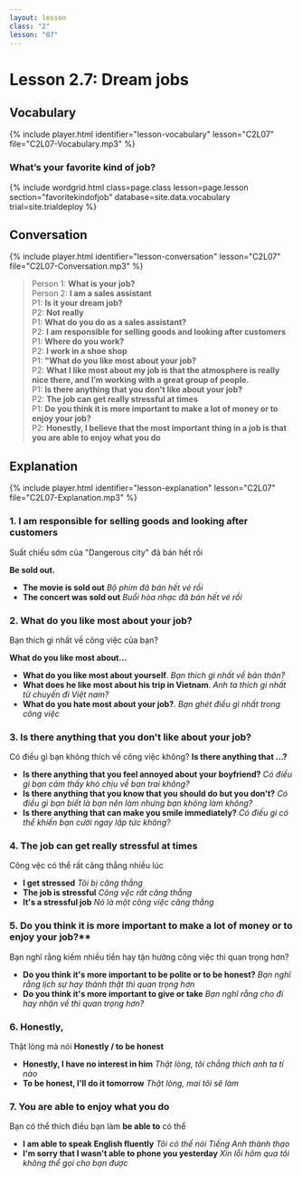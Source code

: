 ```yaml
---
layout: lesson
class: "2"
lesson: "07"
---
```


# Lesson 2.7: Dream jobs


## Vocabulary
{% include player.html identifier="lesson-vocabulary" lesson="C2L07" file="C2L07-Vocabulary.mp3" %}

### What’s your favorite kind of job?

{% include wordgrid.html 
		class=page.class 
		lesson=page.lesson 
		section="favoritekindofjob"
		database=site.data.vocabulary 
		trial=site.trialdeploy %}



## Conversation
{% include player.html identifier="lesson-conversation" lesson="C2L07" file="C2L07-Conversation.mp3" %}


> Person 1: **What is your job?**  
> Person 2: **I am a sales assistant**  
> P1: **Is it your dream job?**  
> P2: **Not really**  
> P1: **What do you do as a sales assistant?**  
> P2: **I am responsible for selling goods and looking after customers**  
> P1: **Where do you work?**  
> P2: **I work in a shoe shop**  
> P1: **"What do you like most about your job?**  
> P2: **What I like most about my job is that the atmosphere is really nice there, and I’m working with a great group of people.**  
> P1: **Is there anything that you don't like about your job?**  
> P2: **The job can get really stressful at times**  
> P1: **Do you think it is more important to make a lot of money or to enjoy your job?**  
> P2: **Honestly, I believe that the most important thing in a job is that you are able to enjoy what you do**  





## Explanation
{% include player.html identifier="lesson-explanation" lesson="C2L07" file="C2L07-Explanation.mp3" %}


### 1. I am responsible for selling goods and looking after customers
Suất chiếu sớm của "Dangerous city" đã bán hết rồi 

**Be sold out.**

- **The movie is sold out** *Bộ phim đã bán hết vé rồi*
- **The concert was sold out** *Buổi hòa nhạc đã bán hết vé rồi*

### 2. What do you like most about your job?
Bạn thích gì nhất về công việc của bạn?

**What do you like most about...** 

- **What do you like most about yourself**. *Bạn thích gì nhất về bản thân?*
- **What does he like most about his trip in Vietnam**. *Anh ta thích gì nhất từ chuyến đi Việt nam?*
- **What do you hate most about your job?**. *Bạn ghét điều gì nhất trong công việc* 

### 3. Is there anything that you don't like about your job?
Có điều gì bạn không thích về công việc không?
**Is there anything that ...?**

- **Is there anything that you feel annoyed about your boyfriend?** *Có điều gì bạn cảm thấy khó chịu về bạn trai không?*
- **Is there anything that you know that you should do but you don't?** *Có điều gì bạn biết là bạn nên làm nhưng bạn không làm không?*
- **Is there anything that can make you smile immediately?** *Có điều gì có thể khiến bạn cười ngay lập tức không?*

### 4.  The job can get really stressful at times
Công vệc có thể rất căng thẳng nhiều lúc 

- **I get stressed** *Tôi bị căng thẳng*
- **The job is stressful** *Công vệc rất căng thẳng*
- **It's a stressful job** *Nó là một công việc căng thẳng*

### 5.  Do you think it is more important to make a lot of money or to enjoy your job?**
Bạn nghĩ rằng kiếm nhiều tiền hay tận hưởng công việc thì quan trọng hơn?

- **Do you think it's more important to be polite or to be honest?** *Bạn nghĩ rằng lịch sự hay thành thật thì quan trọng hơn*
- **Do you think it's more important to give or take** *Bạn nghĩ rằng cho đi hay nhận về thì quan trọng hơn?*

### 6. Honestly, 
Thật lòng mà nói
**Honestly / to be honest**

- **Honestly, I have no interest in him** *Thật lòng, tôi chẳng thích anh ta tí nào*
- **To be honest, I'll do it tomorrow** *Thật lòng, mai tôi sẽ làm*

### 7. You are able to enjoy what you do
Bạn có thể thích điều bạn làm 
**be able to** có thể 
- **I am able to speak English fluently** *Tôi có thể nói Tiếng Anh thành thạo*
- **I'm sorry that I wasn't able to phone you yesterday** *Xin lỗi hôm qua tôi không thể gọi cho bạn được*
